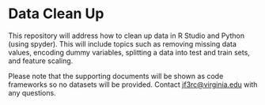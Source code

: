 # Data Clean Up

This repository will address how to clean up data in R Studio and Python (using spyder). This will include topics such as removing missing data values, encoding dummy variables, splitting a data into test and train sets, and feature scaling.

Please note that the supporting documents will be shown as code frameworks so no datasets will be provided. Contact jf3rc@virginia.edu with any questions.
